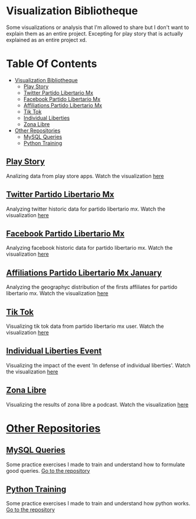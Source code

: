 # Visualization Bibliotheque
Some visualizations or analysis that I'm allowed to share but I don't want to explain them as an entire project. Excepting for play story that is actually explained as an entire project xd.


# Table Of Contents
* [Visualization Bibliotheque](#Visualization-Bibliotheque)
   * [Play Story](#Play-Story)
   * [Twitter Partido Libertario Mx](#Twitter-Partido-Libertario-Mx)
   * [Facebook Partido Libertario Mx](#Facebook-Partido-Libertario-Mx)
   * [Affiliations Partido Libertario Mx](#Affiliations-Partido-Libertario-Mx)
   * [Tik Tok](#Tik-Tok)
   * [Individual Liberties](#Individual-Liberties-Event)
   * [Zona Libre](#Zona-Libre)
* [Other Repositories](#Other-Repositories)
   * [MySQL Queries](#MySQL-Queries)
   * [Python Training](#Python-Training)

## [Play Story](#Table-Of-Contents)
Analizing data from play store apps.
Watch the visualization [here](https://github.com/JorgePablol/Exploratory-Analysis-Play-Store)

## [Twitter Partido Libertario Mx](#Table-Of-Contents)
Analyzing twitter historic data for partido libertario mx.
Watch the visualization [here](https://datastudio.google.com/s/n4ANzSy1BsI)

## [Facebook Partido Libertario Mx](#Table-Of-Contents)
Analyzing facebook historic data for partido libertario mx.
Watch the visualization [here](https://datastudio.google.com/s/ijp4Q2Rkdb4)

## [Affiliations Partido Libertario Mx January](#Table-Of-Contents)
Analyzing the geographyc distribution of the firsts affiliates for partido libertario mx.
Watch the visualization [here](https://datastudio.google.com/s/vxTXRkggbJQ)

## [Tik Tok](#Table-Of-Contents)
Visualizing tik tok data from partido libertario mx user.
Watch the visualization [here](https://datastudio.google.com/s/vcKFj1nv8hY)

## [Individual Liberties Event](#Table-Of-Contents)
Visualizing the impact of the event 'In defense of individual liberties'.
Watch the visualization [here](https://datastudio.google.com/reporting/6d2f27fc-764a-4611-b066-2c23b47e2888)

## [Zona Libre](#Table-Of-Contents)
Visualizing the results of zona libre a podcast.
Watch the visualization [here](https://datastudio.google.com/s/kqdBOu6Hrv0)

# [Other Repositories](#Table-Of-Contents)

## [MySQL Queries](#Table-Of-Contents)
Some practice exercises I made to train and understand how to formulate good queries. [Go to the repository](https://github.com/JorgePablol/hackerrank_mysql)

## [Python Training](#Table-Of-Contents)
Some practice exercises I made to train and understand how python works. [Go to the repository](https://github.com/JorgePablol/hackerrank_python3)
